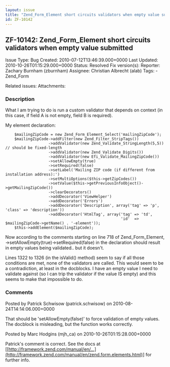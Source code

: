 ```yaml
---
layout: issue
title: "Zend_Form_Element short circuits validators when empty value submitted"
id: ZF-10142
---
```


ZF-10142: Zend\_Form\_Element short circuits validators when empty value submitted
----------------------------------------------------------------------------------

 Issue Type: Bug Created: 2010-07-12T13:46:39.000+0000 Last Updated: 2010-10-26T01:15:29.000+0000 Status: Resolved Fix version(s): 
 Reporter:  Zachary Burnham (zburnham)  Assignee:  Christian Albrecht (alab)  Tags: - Zend\_Form
 
 Related issues: 
 Attachments: 
### Description

What I am trying to do is run a custom validator that depends on context (in this case, if field A is not empty, field B is required).

My element declaration:

 
        $mailingZipCode = new Zend_Form_Element_Select('mailingZipCode');
        $mailingZipCode->addFilter(new Zend_Filter_StripTags())
                       ->addValidator(new Zend_Validate_StringLength(5,5)) // should be fixed-length
                       ->addValidator(new Zend_Validate_Digits())
                       ->addValidator(new Efi_Validate_MailingZipCode())
                       ->setAllowEmpty(true)
                       ->setRequired(false)
                       ->setLabel('Mailing ZIP code (if different from installation address):')
                       ->setMultiOptions($this->getZipCodes())
                       ->setValue($this->getPreviousInfoObject()->getMailingZipCode())
                       ->clearDecorators()
                       ->addDecorator('ViewHelper')
                       ->addDecorator('Errors')
                       ->addDecorator('Description', array('tag' => 'p', 'class' => 'description'))
                       ->addDecorator('HtmlTag', array('tag' => 'td',
                                                       'id'  => $mailingZipCode->getName() . '-element'));
        $this->addElement($mailingZipCode);


Now according to the comments starting on line 718 of Zend\_Form\_Element, ->setAllowEmpty(true)->setRequired(false) in the declaration should result in empty values being validated.. but it doesn't.

Lines 1322 to 1326 (in the isValid() method) seem to say if all those conditions are met, none of the validators are called. This would seem to be a contradiction, at least in the docblocks. I have an empty value I need to validate against (so I can trip the validator if the value IS empty) and this seems to make that impossible to do.

 

 

### Comments

Posted by Patrick Schwisow (patrick.schwisow) on 2010-08-24T14:14:06.000+0000

That should be 'setAllowEmpty(false)' to force validation of empty values. The docblock is misleading, but the function works correctly.

 

 

Posted by Marc Hodgins (mjh\_ca) on 2010-10-26T01:15:28.000+0000

Patrick's comment is correct. See the docs at [[http://framework.zend.com/manual/en/…](http://framework.zend.com/manual/en/zend.form.elements.html)] for further info.

 

 